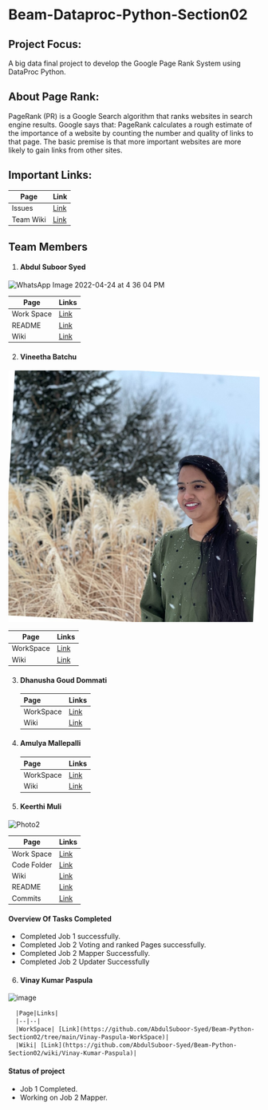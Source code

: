 # Beam-Dataproc-Python-Section02
## Project Focus:
 A big data final project to develop the Google Page Rank System using DataProc Python.
## About Page Rank:
PageRank (PR) is a Google Search algorithm that ranks websites in search engine results. Google says that: PageRank calculates a rough estimate of the importance of a website by counting the number and quality of links to that page. The basic premise is that more important websites are more likely to gain links from other sites.


## Important Links:


|Page|Link|
|--|--|
|Issues|[Link](https://github.com/AbdulSuboor-Syed/Beam-Python-Section02/issues)|
|Team Wiki|[Link](https://github.com/AbdulSuboor-Syed/Beam-Python-Section02/wiki)|

## Team Members
1. #### Abdul Suboor Syed

![WhatsApp Image 2022-04-24 at 4 36 04 PM](https://user-images.githubusercontent.com/77645775/164997700-a1153ebd-5a8c-4c0c-9d15-73eead309ba6.jpeg)


   |Page|Links|
   |--|--|
   |Work Space|[Link](https://github.com/AbdulSuboor-Syed/Beam-Python-Section02/tree/main/Abdul-Suboor-Syed-WorkSpace)|
   |README|[Link](https://github.com/AbdulSuboor-Syed/Beam-Python-Section02/blob/main/Abdul-Suboor-Syed-WorkSpace/README.md)|
   |Wiki|[Link](https://github.com/AbdulSuboor-Syed/Beam-Python-Section02/wiki)|
2. #### Vineetha Batchu
![My Image](Vineetha-Batchu-WorkSpace/my-image.jpg)

   |Page|Links|
   |---|---|
   |WorkSpace|[Link](https://github.com/AbdulSuboor-Syed/Beam-Python-Section02/tree/main/Vineetha-Batchu-WorkSpace)|
   |Wiki|[Link](https://github.com/AbdulSuboor-Syed/Beam-Python-Section02/wiki/Vineetha-Batchu)|

   
3. #### Dhanusha Goud Dommati

      |Page|Links|
      |---|---|
      |WorkSpace|[Link](https://github.com/AbdulSuboor-Syed/Beam-Python-Section02/tree/main/Dhanusha-Dommati-WorkSpace)|
      |Wiki|[Link](https://github.com/AbdulSuboor-Syed/Beam-Python-Section02/wiki/Dhanusha-Dommati)|
      

      
      
4. #### Amulya Mallepalli

     |Page|Links|
     |---|---|
     |WorkSpace|[Link](https://github.com/AbdulSuboor-Syed/Beam-Python-Section02/tree/main/Amulya-Mallepalli-WorkSpace)|
     |Wiki|[Link](https://github.com/AbdulSuboor-Syed/Beam-Python-Section02/wiki/Amulya-Mallepalli)|
      
      
      
      
      
5. #### Keerthi Muli
![Photo2](https://user-images.githubusercontent.com/77706824/164998907-e3b1044e-92a4-468f-acb0-4e09c7d56cb5.jpeg)

   
   |Page|Links|
   |--|--|
   |Work Space|[Link](https://github.com/AbdulSuboor-Syed/Beam-Python-Section02/tree/main/Keerthi-Muli-WorkSpace)|
   |Code Folder|[Link](https://github.com/AbdulSuboor-Syed/Beam-Java-Section02/tree/main/Keerthi-Muli-WorkSpace/src/main/java/edu/nwmissouri/sixmusketeers/keerthimuli)|
   |Wiki|[Link](https://github.com/AbdulSuboor-Syed/Beam-Python-Section02/wiki/Keerthi-Muli)|
   |README| [Link](https://github.com/AbdulSuboor-Syed/Beam-Java-Section02/blob/main/Keerthi-Muli-WorkSpace/README.md)|
   |Commits| [Link](https://github.com/AbdulSuboor-Syed/Beam-Java-Section02/commits/main/Keerthi-Muli-WorkSpace)|
   
   
   
   
   
   
   
   #### Overview Of Tasks Completed
    
   - Completed Job 1 successfully.
   -	Completed Job 2 Voting and ranked Pages successfully.
   -	Completed Job 2 Mapper Successfully.
   - Completed Job 2 Updater Successfully
      


6. #### Vinay Kumar Paspula

![image](https://user-images.githubusercontent.com/26522262/165000978-712ed974-fe0a-4ca1-a802-4e0a9c26d979.png)



      |Page|Links|
      |--|--|
      |WorkSpace| [Link](https://github.com/AbdulSuboor-Syed/Beam-Python-Section02/tree/main/Vinay-Paspula-WorkSpace)|
      |Wiki| [Link](https://github.com/AbdulSuboor-Syed/Beam-Python-Section02/wiki/Vinay-Kumar-Paspula)|
  
  
      
 #### Status of project
      
 - Job 1 Completed.
 - Working on Job 2 Mapper.
      
      
